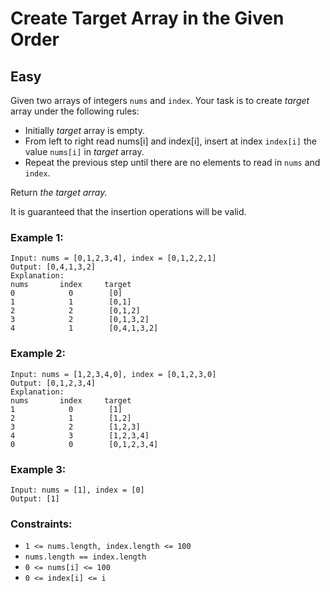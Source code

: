 # Create Target Array in the Given Order
## Easy
Given two arrays of integers `nums` and `index`. Your task is to create *target* array under the following rules:

- Initially *target* array is empty.
- From left to right read nums[i] and index[i], insert at index `index[i]` the value `nums[i]` in *target* array.
- Repeat the previous step until there are no elements to read in `nums` and `index`.

Return *the target array.*

It is guaranteed that the insertion operations will be valid.

### Example 1:
```
Input: nums = [0,1,2,3,4], index = [0,1,2,2,1]
Output: [0,4,1,3,2]
Explanation:
nums       index     target
0            0        [0]
1            1        [0,1]
2            2        [0,1,2]
3            2        [0,1,3,2]
4            1        [0,4,1,3,2]
```

### Example 2:
```
Input: nums = [1,2,3,4,0], index = [0,1,2,3,0]
Output: [0,1,2,3,4]
Explanation:
nums       index     target
1            0        [1]
2            1        [1,2]
3            2        [1,2,3]
4            3        [1,2,3,4]
0            0        [0,1,2,3,4]
```

### Example 3:
```
Input: nums = [1], index = [0]
Output: [1]
```

### Constraints:
- `1 <= nums.length, index.length <= 100`
- `nums.length == index.length`
- `0 <= nums[i] <= 100`
- `0 <= index[i] <= i`